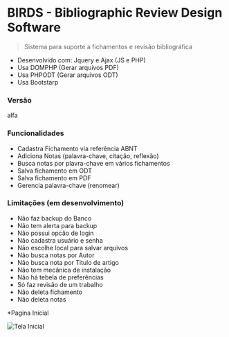 BIRDS - Bibliographic Review Design Software
=========================

> Sistema para suporte a fichamentos e revisão bibliográfica

* Desenvolvido com: Jquery e Ajax (JS e PHP)
* Usa DOMPHP (Gerar arquivos PDF)
* Usa PHPODT (Gerar arquivos ODT)
* Usa Bootstarp

### Versão
alfa

### Funcionalidades

* Cadastra Fichamento via referência ABNT
* Adiciona Notas (palavra-chave, citação, reflexão)
* Busca notas por plavra-chave em vários fichamentos
* Salva fichamento em ODT
* Salva fichamento em PDF
* Gerencia palavra-chave (renomear)

### Limitações (em desenvolvimento)

* Não faz backup do Banco
* Não tem alerta para backup
* Não possui opcão de login
* Não cadastra usuário e senha
* Não escolhe local para salvar arquivos
* Não busca notas por Autor
* Não busca nota por Titulo de artigo
* Não tem mecânica de instalação
* Não há tebela de preferências
* Só faz revisão de um trabalho
* Não deleta fichamento
* Não deleta notas


*Pagina Inicial

![Tela Inicial]("https://github.com/LuisAraujo/BIRDS-Bibliographic-review-design-software/blob/master/tela.png")

